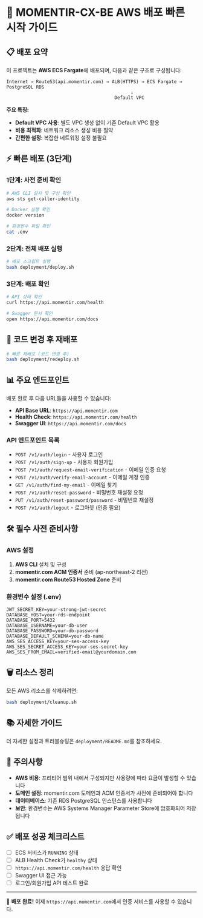 # 🚀 MOMENTIR-CX-BE AWS 배포 빠른 시작 가이드

## 📋 배포 요약

이 프로젝트는 **AWS ECS Fargate**에 배포되며, 다음과 같은 구조로 구성됩니다:

```
Internet → Route53(api.momentir.com) → ALB(HTTPS) → ECS Fargate → PostgreSQL RDS
                                              ↓
                                        Default VPC
```

**주요 특징:**
- **Default VPC 사용**: 별도 VPC 생성 없이 기존 Default VPC 활용
- **비용 최적화**: 네트워크 리소스 생성 비용 절약  
- **간편한 설정**: 복잡한 네트워킹 설정 불필요

## ⚡ 빠른 배포 (3단계)

### 1단계: 사전 준비 확인
```bash
# AWS CLI 설치 및 구성 확인
aws sts get-caller-identity

# Docker 실행 확인
docker version

# 환경변수 파일 확인
cat .env
```

### 2단계: 전체 배포 실행
```bash
# 배포 스크립트 실행
bash deployment/deploy.sh
```

### 3단계: 배포 확인
```bash
# API 상태 확인
curl https://api.momentir.com/health

# Swagger 문서 확인
open https://api.momentir.com/docs
```

## 🔧 코드 변경 후 재배포

```bash
# 빠른 재배포 (코드 변경 후)
bash deployment/redeploy.sh
```

## 📊 주요 엔드포인트

배포 완료 후 다음 URL들을 사용할 수 있습니다:

- **API Base URL**: `https://api.momentir.com`
- **Health Check**: `https://api.momentir.com/health`
- **Swagger UI**: `https://api.momentir.com/docs`

### API 엔드포인트 목록
- `POST /v1/auth/login` - 사용자 로그인
- `POST /v1/auth/sign-up` - 사용자 회원가입
- `POST /v1/auth/request-email-verification` - 이메일 인증 요청
- `POST /v1/auth/verify-email-account` - 이메일 계정 인증
- `GET /v1/auth/find-my-email` - 이메일 찾기
- `POST /v1/auth/reset-password` - 비밀번호 재설정 요청
- `PUT /v1/auth/reset-password/password` - 비밀번호 재설정
- `POST /v1/auth/logout` - 로그아웃 (인증 필요)

## 🛠️ 필수 사전 준비사항

### AWS 설정
1. **AWS CLI** 설치 및 구성
2. **momentir.com ACM 인증서** 준비 (ap-northeast-2 리전)
3. **momentir.com Route53 Hosted Zone** 준비

### 환경변수 설정 (.env)
```env
JWT_SECRET_KEY=your-strong-jwt-secret
DATABASE_HOST=your-rds-endpoint
DATABASE_PORT=5432
DATABASE_USERNAME=your-db-user
DATABASE_PASSWORD=your-db-password
DATABASE_DEFAULT_SCHEMA=your-db-name
AWS_SES_ACCESS_KEY=your-ses-access-key
AWS_SES_SECRET_ACCESS_KEY=your-ses-secret-key
AWS_SES_FROM_EMAIL=verified-email@yourdomain.com
```

## 🗑️ 리소스 정리

모든 AWS 리소스를 삭제하려면:
```bash
bash deployment/cleanup.sh
```

## 📚 자세한 가이드

더 자세한 설정과 트러블슈팅은 `deployment/README.md`를 참조하세요.

## 🚨 주의사항

- **AWS 비용**: 프리티어 범위 내에서 구성되지만 사용량에 따라 요금이 발생할 수 있습니다
- **도메인 설정**: momentir.com 도메인과 ACM 인증서가 사전에 준비되어야 합니다
- **데이터베이스**: 기존 RDS PostgreSQL 인스턴스를 사용합니다
- **보안**: 환경변수는 AWS Systems Manager Parameter Store에 암호화되어 저장됩니다

## ✅ 배포 성공 체크리스트

- [ ] ECS 서비스가 `RUNNING` 상태
- [ ] ALB Health Check가 `healthy` 상태  
- [ ] `https://api.momentir.com/health` 응답 확인
- [ ] Swagger UI 접근 가능
- [ ] 로그인/회원가입 API 테스트 완료

---

🎉 **배포 완료!** 이제 `https://api.momentir.com`에서 인증 서비스를 사용할 수 있습니다.